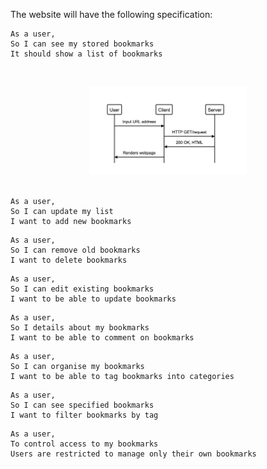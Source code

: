 The website will have the following specification:

```
As a user,
So I can see my stored bookmarks
It should show a list of bookmarks
```

</p>
<br>
<p align="center">
<img src="images/user_story_1.png" width="50%">
<br><br>
</p>

```
As a user,
So I can update my list
I want to add new bookmarks
```

```
As a user,
So I can remove old bookmarks
I want to delete bookmarks
```

```
As a user,
So I can edit existing bookmarks
I want to be able to update bookmarks
```

```
As a user,
So I details about my bookmarks
I want to be able to comment on bookmarks
```

```
As a user,
So I can organise my bookmarks
I want to be able to tag bookmarks into categories
```

```
As a user,
So I can see specified bookmarks
I want to filter bookmarks by tag
```

```
As a user,
To control access to my bookmarks
Users are restricted to manage only their own bookmarks
```
